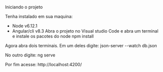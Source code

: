 Iniciando o projeto

Tenha instalado em sua maquina:
 - Node v6.12.1
 - Angular/cli v8.3
Abra o projeto no Visual studio Code e abra um terminal e instale os pacotes do node
 npm install
 
Agora abra dois terminais.
Em um deles digite:
 json-server --watch db.json

No outro digite:
 ng serve

Por fim acesse:
http://localhost:4200/
